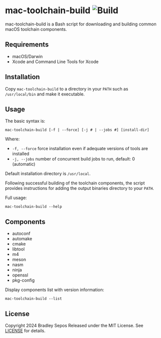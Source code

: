 mac-toolchain-build ![Build](https://github.com/bradleysepos/mac-toolchain-build/workflows/Build/badge.svg)
===================

mac-toolchain-build is a Bash script for downloading and building common macOS toolchain components.


Requirements
------------

- macOS/Darwin
- Xcode and Command Line Tools for Xcode


Installation
------------

Copy `mac-toolchain-build` to a directory in your `PATH` such as `/usr/local/bin` and make it executable.


Usage
-----

The basic syntax is:

```
mac-toolchain-build [-f | --force] [-j # | --jobs #] [install-dir]
```

Where:

- `-f, --force` force installation even if adequate versions of tools are installed
- `-j, --jobs` number of concurrent build jobs to run, default: 0 (automatic)

Default installation directory is `/usr/local`.

Following successful building of the toolchain components, the script provides instructions for adding the output binaries directory to your `PATH`.

Full usage:

```
mac-toolchain-build --help
```


Components
----------

- autoconf
- automake
- cmake
- libtool
- m4
- meson
- nasm
- ninja
- openssl
- pkg-config

Display components list with version information:

```
mac-toolchain-build --list
```


License
-------

Copyright 2024 Bradley Sepos
Released under the MIT License. See [LICENSE](LICENSE) for details.
